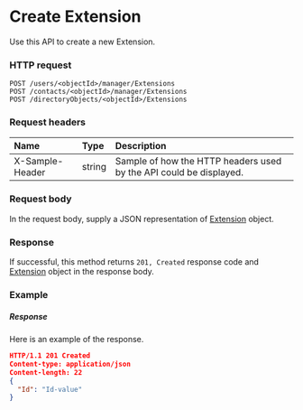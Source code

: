 # Create Extension

Use this API to create a new Extension.
### HTTP request
```http
POST /users/<objectId>/manager/Extensions
POST /contacts/<objectId>/manager/Extensions
POST /directoryObjects/<objectId>/Extensions

```
### Request headers
| Name       | Type | Description|
|:---------------|:--------|:----------|
| X-Sample-Header  | string  | Sample of how the HTTP headers used by the API could be displayed.|

### Request body
In the request body, supply a JSON representation of [Extension](../resources/extension.md) object.


### Response
If successful, this method returns `201, Created` response code and [Extension](../resources/extension.md) object in the response body.

### Example
##### Response
Here is an example of the response.
```json
HTTP/1.1 201 Created
Content-type: application/json
Content-length: 22
{
  "Id": "Id-value"
}
```

<!-- uuid: f4d877a3-d207-4780-8cbf-39818e7a1842
2015-10-09 17:14:36 UTC -->